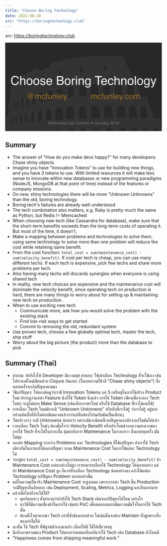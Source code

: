 ```yaml
---
title: "Choose Boring Technology"
date: 2022-08-20
src: "https://boringtechnology.club"
---
```


src: https://boringtechnology.club

![](Images/Cover%20-%20Choose%20Boring%20Technology.png)

## Summary
- The answer of "How do you make devs happy?" for many developers: Chase shiny objects
- Imagine you have "Innovation Tokens" to use for building new things, and you have 3 tokens to use. With limited resources it will make less sense to innovate within new databases or new programming paradigms (NodeJS, MongoDB at that point of time) instead of the features or company missions.
- On new, shiny technologies there will be more "Unknown Unknowns" than the old, boring technology.
- Boring tech's failures are already well-understood
- The tech combination also matters, e.g. Ruby is pretty much the same as Python, but Redis != Memcached  
- When choosing new tech (like Cassandra for database), make sure that the short-term benefits exceeds than the long-term costs of operating it. But most of the time, it doesn't.
- Make a mapping between problems and technologies to solve them, using same technology to solve more than one problem will reduce the cost while retaining same benefit.
- From the cost function: `total_cost = sum(maintenance_cost) - sum(velocity_benefit)`. If cost per tech is cheap, you can use many different techs. If each tech is expensive, pick few techs and share more problems per tech.
- Also having many techs will discards synergies when everyone is using shared tech
- In reality, new tech choices are expensive and the maintenance cost will dominate the velocity benefit, since operating tech on production is hard, there are many things to worry about for setting up & maintaining new tech on production.
- When to use exciting new tech
  - Communicate more, ask how you would solve the problem with the existing stack
  - Find low-risk ways to get started
  - Commit to removing the old, redundant system
- Use proven tech, choose a few globally optimal tech, master the tech, ship stuff
- Worry about the big picture (the product) more than the database to pick

## Summary (Thai)
- คำถาม: ทำยังไงให้ Developer มีความสุข คำตอบ: ให้เค้าเลือก Technology ที่จะใช้เอง เช่น โปรเจกต์ใหม่เขียนด้วย Clojure กันเถอะ (ในบทความใช้วลี "Chase shiny objects") ซึ่งหลายครั้งจะเกิดปัญหาตามมา
- วิธีแก้ปัญหา: ให้ลองคิดดูว่าเรามี Innovation Tokens แค่ 3 เหรียญในการใช้สร้าง Product ใหม่ ปรากฏว่าแค่ทำ Feature นึงก็ใช้ Token นึงแล้ว การใช้ Token เพียงเพื่อจะลอง Tech ใหม่ๆ จะดูไม่ค่อย Make Sense (เช่นเลือกภาษาใหม่ หรือใช้ Database ที่เราไม่เคยใช้)
- การเลือก Tech ใหม่มักจะมี "Unknown Unknowns" หรือสิ่งที่เราไม่รู้ ว่าเราไม่รู้ อยู่มาก อย่างเช่นบั๊กที่ยังไม่ค่อยมีคนเจอแล้วการแก้คือต้องไปงมกับมันเป็นเดือนๆ
- Tech เก่าๆ จะมี Unknowns น้อยกว่า เพราะมันจะมีคนที่เจอปัญหาและมักจะแก้ไขมันไปแล้ว
- เวลาเลือก Tech ใหม่ๆ ต้องมั่นใจว่า Velocity Benefit หรือประโยชน์จากความสะดวกของการใช้ Tech ที่จะได้ในระยะสั้น คุ้มค่ากับการ Maintenance ในระยะยาว ซึ่งแทบทุกครั้ง มันไม่คุ้ม
- ลองทำ Mapping ระหว่าง Problems และ Technologies ที่ใช้แก้ปัญหา ถ้าเราใช้ Tech เดียวกันในการแก้ได้หลายปัญหา จะลด Maintenance Cost ในการใช้แต่ละ Technology ได้
- จากสูตร `total_cost = sum(maintenance_cost) - sum(velocity_benefit)` ถ้า Maintenance Cost แต่ละอย่างไม่สูง เราสามารถเลือกใช้ Technology ได้หลายอย่าง แต่ถ้า Maintenance Cost สูง ก็ควรที่จะเลือก Technology น้อยอย่างลง แล้วให้แต่ละ Technology แก้ปัญหา Problem หลายอย่างขึ้น
- แต่ในความเป็นจริง Maintenance Cost จะสูงเสมอ เพราะการนำ Tech ขึ้น Production จะมีปัญหาอื่นอีกเยอะ เช่น Deployment, Scaling, Metrics, Logging และอีกมากมาย
- แล้วเมื่อไหร่ถึงจะได้ใช้?
  - คุยกันเยอะๆ ตั้งคำถามว่าถ้ายังใช้ Tech Stack เดิมจะแก้ปัญหาได้ไหม อย่างไร
  - หาวิธีที่มีความเสี่ยงต่ำในการใช้ เช่นทำ PoC เพื่อทดลองและเพิ่มความมั่นใจในการใช้ Tech นั้น
  - ต้องตั้งใจหาทางนำ Tech เก่าที่ซ้ำซ้อนออกด้วย ไม่เช่นนั้นจะต้อง Maintain ทั้งคู่เพราะทิ้งของเก่าไม่ได้
- ฉะนั้น ใช้ Tech ที่พิสูจน์ตัวเองมาแล้ว เลือกให้ดี ใช้ให้เชี่ยวชาญ
- นึกถึงภาพรวมของ Product ให้มากกว่าแค่มาเลือกกันว่าใช้ Tech เช่น Database ตัวไหนดี
- "Happiness comes from shipping meaningful work."